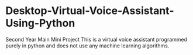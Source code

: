 # Desktop-Virtual-Voice-Assistant-Using-Python
Second Year Main Mini Project
This is a virtual voice assistant programmed purely in python and does not use any machine learning algorithms.
